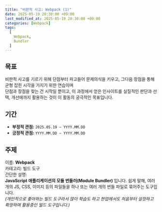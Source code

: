 ```yaml
---
title: "비판적 사고: Webpack (1)"
date: 2025-05-19 20:30:00 +09:00
last_modified_at: 2025-05-19 20:30:00 +09:00
categories: [Webpack]
tags:
  [
    Webpack,
    Bundler
  ]
---
```



## 목표
비판적 사고를 기르기 위해 단점부터 파고들어 문제의식을 키우고, 그다음 장점을 통해 균형 잡힌 시각을 가지기 위한 연습이며    
단점과 장점을 찾는 건 시작일 뿐이고, 이 과정에서 얻은 인사이트를 실질적인 판단과 선택, 개선에까지 활용하는 것이 이 활동의 궁극적인 목표입니다.

## 기간
- **부정적 관점:** `2025.05.19 ~ YYYY.MM.DD`
- **긍정적 관점:** `YYYY.MM.DD ~ YYYY.MM.DD`

## 주제
이름: **Webpack**   
카테고리: 빌드 도구  
간단한 설명:   
**JavaScript 애플리케이션의 모듈 번들러(Module Bundler)** 입니다. 쉽게 말해, 여러 개의 JS, CSS, 이미지 등의 파일들을 하나 또는 여러 개의 번들 파일로 묶어주는 도구입니다.    
*(개인적으로 좋아하는 빌드 도구라서 많이 학습도 하고 현업에서도 처음부터 설정하고 확장하며 활용중인 빌드 도구입니다.)* 
